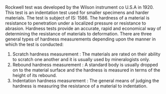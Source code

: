 Rockwell test was developed by the Wilson instrument co U.S.A in 1920. This test is an indentation
test used for smaller specimens and harder materials. The test is subject of IS: 1586. The hardness
of a material is resistance to penetration under a localized pressure or resistance to abrasion.
Hardness tests provide an accurate, rapid and economical way of determining the resistance of
materials to deformation.
There are three general types of hardness measurements depending upon the manner in which the
test is conducted: 

1. Scratch hardness measurement : The materials are rated on their ability to scratch one another and it is usually used by mineralogists only. 
2. Rebound hardness measurement : A standard body is usually dropped on to the material surface and the hardness is measured in terms of the height of its rebound.
3. Indentation hardness measurement : The general means of judging the hardness is measuring the resistance of a material to indentation.

